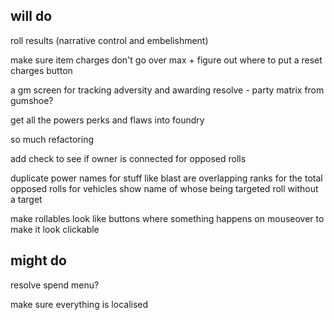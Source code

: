 ## will do

roll results (narrative control and embelishment)

make sure item charges don't go over max + figure out where to put a reset charges button

a gm screen for tracking adversity and awarding resolve - party matrix from gumshoe?

get all the powers perks and flaws into foundry

so much refactoring 

add check to see if owner is connected for opposed rolls

duplicate power names for stuff like blast are overlapping ranks for the total
opposed rolls for vehicles
show name of whose being targeted
roll without a target

make rollables look like buttons where something happens on mouseover to make it look clickable
## might do

resolve spend menu?

make sure everything is localised